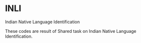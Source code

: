 # INLI
Indian Native Language Identification

These codes are result of Shared task on Indian Native Language Identification.
